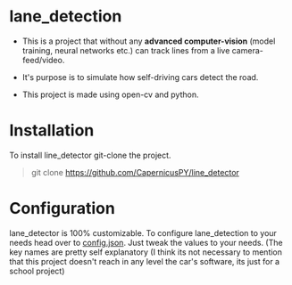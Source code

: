 # lane_detection
* This is a project that without any **advanced computer-vision** (model training, neural networks etc.) can track lines from a live camera-feed/video.
* It's purpose is to simulate how self-driving cars detect the road. 

* This project is made using open-cv and python.

# Installation
To install line_detector git-clone the project.
> git clone https://github.com/CapernicusPY/line_detector
# Configuration
lane_detector is 100% customizable. To configure lane_detection to your needs head over to [config.json](./config.json). Just tweak the values to your needs. (The key names are pretty self explanatory
(I think its not necessary to mention that this project doesn't reach in any level the car's software, its just for a school project)

